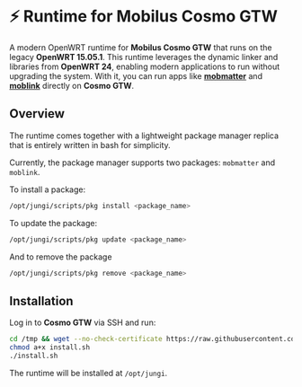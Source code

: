 # ⚡ Runtime for Mobilus Cosmo GTW

A modern OpenWRT runtime for **Mobilus Cosmo GTW** that runs on the legacy **OpenWRT 15.05.1**. This runtime leverages the dynamic linker and libraries from **OpenWRT 24**, enabling modern applications to run without upgrading the system. With it, you can run apps like [**mobmatter**](https://github.com/piku235/mobmatter) and [**moblink**](https://github.com/piku235/moblink) directly on **Cosmo GTW**.

## Overview

The runtime comes together with a lightweight package manager replica that is entirely written in bash for simplicity.

Currently, the package manager supports two packages: `mobmatter` and `moblink`.

To install a package:

```bash
/opt/jungi/scripts/pkg install <package_name>
```

To update the package:

```bash
/opt/jungi/scripts/pkg update <package_name>
```

And to remove the package

```bash
/opt/jungi/scripts/pkg remove <package_name>
```

## Installation

Log in to **Cosmo GTW** via SSH and run:

```bash
cd /tmp && wget --no-check-certificate https://raw.githubusercontent.com/piku235/mobilus-gtw-runtime/main/install.sh
chmod a+x install.sh
./install.sh
```

The runtime will be installed at `/opt/jungi`.
